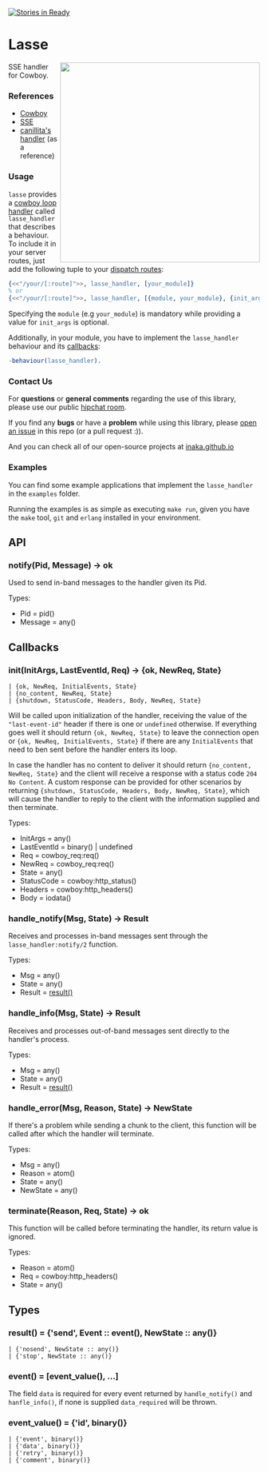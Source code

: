 [![Stories in Ready](https://badge.waffle.io/inaka/lasse.png?label=ready&title=Ready)](https://waffle.io/inaka/lasse)
# Lasse

<img src="http://i61.tinypic.com/40pkl.jpg" align="right" style="float:right" height="400" />

SSE handler for Cowboy.

### References

* [Cowboy](/extend/cowboy)
* [SSE](http://dev.w3.org/html5/eventsource/)
* [canillita's handler](/canillita/blob/master/src/canillita_news_handler.erl) (as a reference)

### Usage

``lasse`` provides a [cowboy loop handler](http://ninenines.eu/docs/en/cowboy/HEAD/guide/loop_handlers/)
called ``lasse_handler`` that describes a behaviour. To include it in your server routes, just add
the following tuple to your [dispatch routes](http://ninenines.eu/docs/en/cowboy/HEAD/guide/routing/):

```erlang
{<<"/your/[:route]">>, lasse_handler, [your_module]}
% or
{<<"/your/[:route]">>, lasse_handler, [{module, your_module}, {init_args, Args}]}
```

Specifying the ``module`` (e.g ``your_module``) is mandatory while providing a value for ``init_args``
is optional.

Additionally, in your module, you have to implement the ``lasse_handler`` behaviour and its
[callbacks](#callbacks):

```erlang
-behaviour(lasse_handler).
```

### Contact Us

For **questions** or **general comments** regarding the use of this library, please use our public
[hipchat room](http://inaka.net/hipchat).

If you find any **bugs** or have a **problem** while using this library, please [open an issue](https://github.com/inaka/lasse/issues/new) in this repo (or a pull request :)).

And you can check all of our open-source projects at [inaka.github.io](http://inaka.github.io)

### Examples

You can find some example applications that implement the ``lasse_handler`` in the ``examples`` folder.

Running the examples is as simple as executing ``make run``, given you have the ``make`` tool, ``git``
and ``erlang`` installed in your environment.

## API

### notify(Pid, Message) -> ok

Used to send in-band messages to the handler given its Pid.

Types:

- Pid = pid()
- Message = any()

<a name="callbacks"></a>
## Callbacks

### init(InitArgs, LastEventId, Req) -> {ok, NewReq, State}
    | {ok, NewReq, InitialEvents, State}
    | {no_content, NewReq, State}
    | {shutdown, StatusCode, Headers, Body, NewReq, State}

Will be called upon initialization of the handler, receiving the value of the ``"last-event-id"`` header
if there is one or ``undefined`` otherwise. If everything goes well it should return
``{ok, NewReq, State}`` to leave the connection open or ``{ok, NewReq, InitialEvents, State}`` if there are
any ``InitialEvents`` that need to ben sent before the handler enters its loop.

In case the handler has no content to deliver it should return ``{no_content, NewReq, State}`` and the client
will receive a response with a status code ``204 No Content``. A custom response can be provided for other
scenarios by returning ``{shutdown, StatusCode, Headers, Body, NewReq, State}``, which will cause the handler
to reply to the client with the information supplied and then terminate.

Types:

- InitArgs = any()
- LastEventId = binary() | undefined
- Req = cowboy_req:req()
- NewReq = cowboy_req:req()
- State = any()
- StatusCode = cowboy:http_status()
- Headers = cowboy:http_headers()
- Body = iodata()

### handle_notify(Msg, State) -> Result

Receives and processes in-band messages sent through the ``lasse_handler:notify/2`` function.

Types:

- Msg = any()
- State = any()
- Result = [result()](#result_type)

### handle_info(Msg, State) -> Result

Receives and processes out-of-band messages sent directly to the handler's process.

Types:

- Msg = any()
- State = any()
- Result = [result()](#result_type)

### handle_error(Msg, Reason, State) -> NewState

If there's a problem while sending a chunk to the client, this function will be called after which the handler will terminate.

Types:

- Msg = any()
- Reason = atom()
- State = any()
- NewState = any()

### terminate(Reason, Req, State) -> ok

This function will be called before terminating the handler, its return value is ignored.

Types:

- Reason = atom()
- Req = cowboy:http_headers()
- State = any()

## Types

<a name="result_type"></a>
### result() = {'send', Event :: event(), NewState :: any()}
    | {'nosend', NewState :: any()}
    | {'stop', NewState :: any()}

### event() = [event_value(), ...]

The field ``data`` is required for every event returned by ``handle_notify()`` and ``hanfle_info()``,
if none is supplied ``data_required`` will be thrown.

### event_value() = {'id', binary()}
    | {'event', binary()}
    | {'data', binary()}
    | {'retry', binary()}
    | {'comment', binary()}
